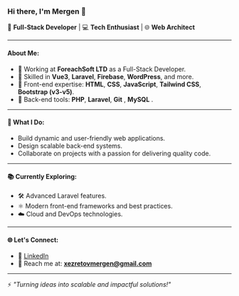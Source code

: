 ### Hi there, I'm Mergen 👋

🚀 **Full-Stack Developer** | 💻 **Tech Enthusiast** | 🌐 **Web Architect**

---

#### About Me:
- 🏢 Working at **ForeachSoft LTD** as a Full-Stack Developer.
- 🔧 Skilled in **Vue3**, **Laravel**, **Firebase**, **WordPress**, and more.
- 🎨 Front-end expertise: **HTML**, **CSS**, **JavaScript**, **Tailwind CSS**, **Bootstrap (v3-v5)**.
- 📡 Back-end tools: **PHP**, **Laravel**, **Git** , **MySQL** .

---

#### 🌟 What I Do:
- Build dynamic and user-friendly web applications.
- Design scalable back-end systems.
- Collaborate on projects with a passion for delivering quality code.

---

#### 📚 Currently Exploring:
- 🛠️ Advanced Laravel features.
- ⚛️ Modern front-end frameworks and best practices.
- ☁️ Cloud and DevOps technologies.

---

#### 🌐 Let's Connect:
- 💼 [LinkedIn](https://linkedin.com/in/mergen-xezretov-b310942b9)   
- 📧 Reach me at: **xezretovmergen@gmail.com**

---

⚡ _"Turning ideas into scalable and impactful solutions!"_

